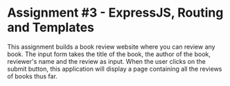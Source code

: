 # Assignment #3 - ExpressJS, Routing and Templates

This assignment builds a book review website where you can review any book.  The input form takes the title of the book, the author of the book, reviewer's name and the review as input.  When the user clicks on the submit button, this application will display a page containing all the reviews of books thus far.
